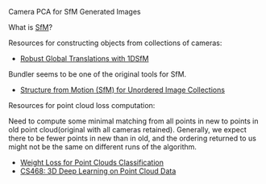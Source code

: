 Camera PCA for SfM Generated Images

What is [SfM](https://en.wikipedia.org/wiki/Structure_from_motion)?

Resources for constructing objects from collections of cameras:

- [Robust Global Translations with 1DSfM](http://www.cs.cornell.edu/projects/1dsfm/)

Bundler seems to be one of the original tools for SfM.
- [Structure from Motion (SfM) for Unordered Image
Collections](http://www.cs.cornell.edu/~snavely/bundler/)

Resources for point cloud loss computation:

Need to compute some minimal matching from all points in new to points in old point
cloud(original with all cameras retained). Generally, we expect there to be fewer points in new
than in old, and the ordering returned to us might not be the same on different runs of the
algorithm.

- [Weight Loss for Point Clouds
Classification](https://iopscience.iop.org/article/10.1088/1742-6596/1229/1/012045/pdf)
- [CS468: 3D Deep Learning
on Point Cloud
Data](http://graphics.stanford.edu/courses/cs468-17-spring/LectureSlides/L14%20-%203d%20deep%20learning%20on%20point%20cloud%20representation%20(analysis).pdf)
